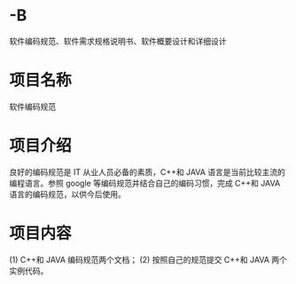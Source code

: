 # -B
软件编码规范、软件需求规格说明书、软件概要设计和详细设计
# 项目名称
软件编码规范
# 项目介绍
良好的编码规范是 IT 从业人员必备的素质，C++和 JAVA 语言是当前比较主流的编程语言。参照 google 等编码规范并结合自己的编码习惯，完成 C++和 JAVA 语言的编码规范，以供今后使用。
# 项目内容
(1) C++和 JAVA 编码规范两个文档；
(2) 按照自己的规范提交 C++和 JAVA 两个实例代码。
